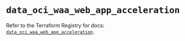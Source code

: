 # `data_oci_waa_web_app_acceleration`

Refer to the Terraform Registry for docs: [`data_oci_waa_web_app_acceleration`](https://registry.terraform.io/providers/oracle/oci/6.18.0/docs/data-sources/waa_web_app_acceleration).
